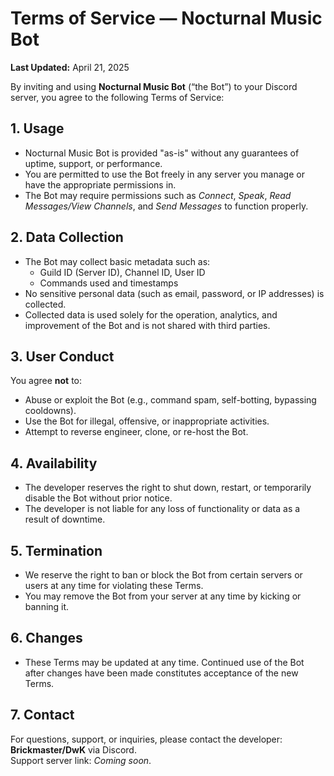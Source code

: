 # Terms of Service — Nocturnal Music Bot

**Last Updated:** April 21, 2025

By inviting and using **Nocturnal Music Bot** (“the Bot”) to your Discord server, you agree to the following Terms of Service:

## 1. Usage
- Nocturnal Music Bot is provided "as-is" without any guarantees of uptime, support, or performance.
- You are permitted to use the Bot freely in any server you manage or have the appropriate permissions in.
- The Bot may require permissions such as *Connect*, *Speak*, *Read Messages/View Channels*, and *Send Messages* to function properly.

## 2. Data Collection
- The Bot may collect basic metadata such as:
  - Guild ID (Server ID), Channel ID, User ID
  - Commands used and timestamps
- No sensitive personal data (such as email, password, or IP addresses) is collected.
- Collected data is used solely for the operation, analytics, and improvement of the Bot and is not shared with third parties.

## 3. User Conduct
You agree **not** to:
- Abuse or exploit the Bot (e.g., command spam, self-botting, bypassing cooldowns).
- Use the Bot for illegal, offensive, or inappropriate activities.
- Attempt to reverse engineer, clone, or re-host the Bot.

## 4. Availability
- The developer reserves the right to shut down, restart, or temporarily disable the Bot without prior notice.
- The developer is not liable for any loss of functionality or data as a result of downtime.

## 5. Termination
- We reserve the right to ban or block the Bot from certain servers or users at any time for violating these Terms.
- You may remove the Bot from your server at any time by kicking or banning it.

## 6. Changes
- These Terms may be updated at any time. Continued use of the Bot after changes have been made constitutes acceptance of the new Terms.

## 7. Contact
For questions, support, or inquiries, please contact the developer: **Brickmaster/DwK** via Discord.  
Support server link: *Coming soon*.
